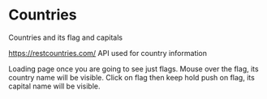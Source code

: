 # Countries
Countries and its flag and capitals

https://restcountries.com/ API used for country information

Loading page once you are going to see just flags. 
Mouse over the flag, its country name will be visible.
Click on flag then keep hold push on flag, its capital name will be visible.
